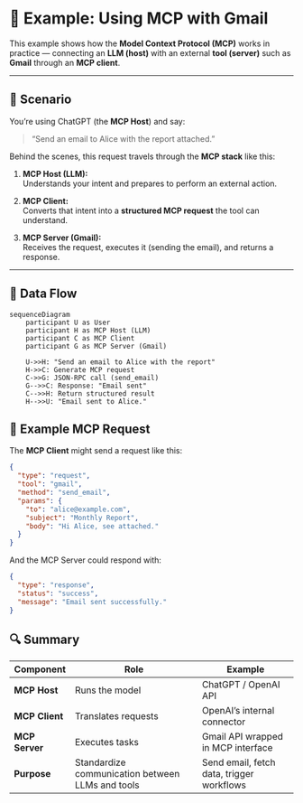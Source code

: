 # 📩 Example: Using MCP with Gmail

This example shows how the **Model Context Protocol (MCP)** works in practice — connecting an **LLM (host)** with an external **tool (server)** such as **Gmail** through an **MCP client**.

---

## 🧠 Scenario

You’re using ChatGPT (the **MCP Host**) and say:

> “Send an email to Alice with the report attached.”

Behind the scenes, this request travels through the **MCP stack** like this:

1. **MCP Host (LLM):**  
   Understands your intent and prepares to perform an external action.

2. **MCP Client:**  
   Converts that intent into a **structured MCP request** the tool can understand.

3. **MCP Server (Gmail):**  
   Receives the request, executes it (sending the email), and returns a response.

---

## 🔄 Data Flow

```mermaid
sequenceDiagram
    participant U as User
    participant H as MCP Host (LLM)
    participant C as MCP Client
    participant G as MCP Server (Gmail)

    U->>H: "Send an email to Alice with the report"
    H->>C: Generate MCP request
    C->>G: JSON-RPC call (send_email)
    G-->>C: Response: "Email sent"
    C-->>H: Return structured result
    H-->>U: "Email sent to Alice."
```

## 🧰 Example MCP Request

The **MCP Client** might send a request like this:

```json
{
  "type": "request",
  "tool": "gmail",
  "method": "send_email",
  "params": {
    "to": "alice@example.com",
    "subject": "Monthly Report",
    "body": "Hi Alice, see attached."
  }
}
```
And the MCP Server could respond with:
```json
{
  "type": "response",
  "status": "success",
  "message": "Email sent successfully."
}
```

## 🔍 Summary

| Component | Role | Example |
|------------|------|----------|
| **MCP Host** | Runs the model | ChatGPT / OpenAI API |
| **MCP Client** | Translates requests | OpenAI’s internal connector |
| **MCP Server** | Executes tasks | Gmail API wrapped in MCP interface |
| **Purpose** | Standardize communication between LLMs and tools | Send email, fetch data, trigger workflows |
